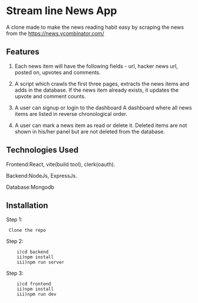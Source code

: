 
# Stream line News App

A clone made to make the news reading habit easy by scraping the news from the https://news.ycombinator.com/ 


## Features
1) Each news item will have the following fields - url, hacker news url, posted on, upvotes and comments. 

2) A script which crawls the first three pages, extracts the news items and adds in the database. If the news item already exists, it updates the upvote and comment counts.

3) A user can signup or login to the dashboard
A dashboard where all news items are listed in reverse chronological order.

4) A user can mark a news item as read or delete it. Deleted items are not shown in his/her panel but are not deleted from the database.
## Technologies Used
Frontend:React, vite(build tool), clerk(oauth).

Backend:NodeJs, ExpressJs.

Database:Mongodb


## Installation
Step 1:
     
     Clone the repo

Step 2: 
        
        i)cd backend
        ii)npm install 
        iii)npm run server

Step 3:
        
        i)cd frontend
        ii)npm install 
        iii)npm run dev
         